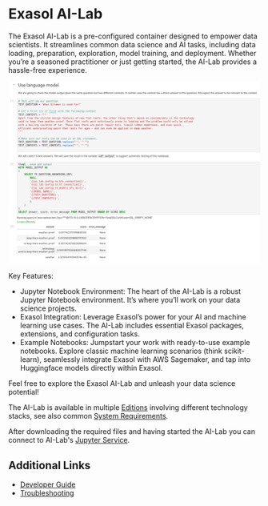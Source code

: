 # Exasol AI-Lab

The Exasol AI-Lab is a pre-configured container designed to empower data scientists. It streamlines common data science and AI tasks, including data loading, preparation, exploration, model training, and deployment. Whether you’re a seasoned practitioner or just getting started, the AI-Lab provides a hassle-free experience.

![Transformers Extension](https://github.com/exasol/ai-lab/blob/2.0.0/doc/user_guide/ai-lab-screenshot.png)

Key Features:
* Jupyter Notebook Environment: The heart of the AI-Lab is a robust Jupyter Notebook environment. It’s where you’ll work on your data science projects.
* Exasol Integration: Leverage Exasol’s power for your AI and machine learning use cases. The AI-Lab includes essential Exasol packages, extensions, and configuration tasks.
* Example Notebooks: Jumpstart your work with ready-to-use example notebooks. Explore classic machine learning scenarios (think scikit-learn), seamlessly integrate Exasol with AWS Sagemaker, and tap into Huggingface models directly within Exasol.

Feel free to explore the Exasol AI-Lab and unleash your data science potential!

The AI-Lab is available in multiple [Editions](https://github.com/exasol/ai-lab/blob/2.0.0/doc/user_guide/editions.md) involving different technology stacks, see also common [System Requirements](https://github.com/exasol/ai-lab/blob/2.0.0/doc/user_guide/system-requirements.md).

After downloading the required files and having started the AI-Lab you can connect to AI-Lab's [Jupyter Service](https://github.com/exasol/ai-lab/blob/2.0.0/doc/user_guide/jupyter.md).

## Additional Links

* [Developer Guide](https://github.com/exasol/ai-lab/blob/2.0.0/doc/developer_guide/developer_guide.md)
* [Troubleshooting](doc/user_guide/troubleshooting.md)
